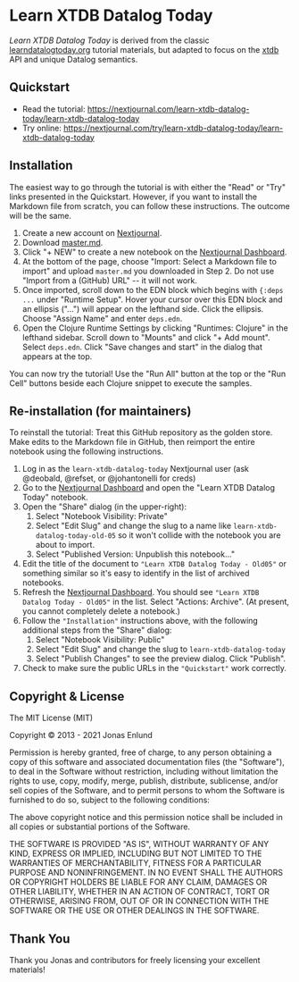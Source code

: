 # Learn XTDB Datalog Today

_Learn XTDB Datalog Today_ is derived from the classic [learndatalogtoday.org](http://learndatalogtoday.org) tutorial materials, but adapted to focus on the [xtdb](https://xtdb.com) API and unique Datalog semantics.

## Quickstart

* Read the tutorial: https://nextjournal.com/learn-xtdb-datalog-today/learn-xtdb-datalog-today
* Try online: https://nextjournal.com/try/learn-xtdb-datalog-today/learn-xtdb-datalog-today

## Installation

The easiest way to go through the tutorial is with either the "Read" or "Try" links presented in the Quickstart.
However, if you want to install the Markdown file from scratch, you can follow these instructions.
The outcome will be the same.

1. Create a new account on [Nextjournal](https://nextjournal.com).
2. Download [master.md](https://raw.githubusercontent.com/xtdb/learn-xtdb-datalog-today/master/master.md).
3. Click "+ NEW" to create a new notebook on the [Nextjournal Dashboard](https://nextjournal.com/dashboard).
4. At the bottom of the page, choose "Import: Select a Markdown file to import" and upload `master.md` you downloaded in Step 2.
Do not use "Import from a (GitHub) URL" -- it will not work.
5. Once imported, scroll down to the EDN block which begins with `{:deps ...` under "Runtime Setup".
Hover your cursor over this EDN block and an ellipsis ("...") will appear on the lefthand side.
Click the ellipsis.
Choose "Assign Name" and enter `deps.edn`.
6. Open the Clojure Runtime Settings by clicking "Runtimes: Clojure" in the lefthand sidebar.
Scroll down to "Mounts" and click "+ Add mount".
Select `deps.edn`.
Click "Save changes and start" in the dialog that appears at the top.

You can now try the tutorial!
Use the "Run All" button at the top or the "Run Cell" buttons beside each Clojure snippet to execute the samples.

## Re-installation (for maintainers)

To reinstall the tutorial: Treat this GitHub repository as the golden store. Make edits to the Markdown file in
GitHub, then reimport the entire notebook using the following instructions.

1. Log in as the `learn-xtdb-datalog-today` Nextjournal user (ask @deobald, @refset, or @johantonelli for creds)
2. Go to the [Nextjournal Dashboard](https://nextjournal.com/dashboard) and open the "Learn XTDB Datalog Today" notebook.
3. Open the "Share" dialog (in the upper-right):
   1. Select "Notebook Visibility: Private"
   2. Select "Edit Slug" and change the slug to a name like `learn-xtdb-datalog-today-old-05` so it won't collide with the notebook you are about to import.
   3. Select "Published Version: Unpublish this notebook..."
7. Edit the title of the document to `"Learn XTDB Datalog Today - Old05"` or something similar so it's easy to identify
in the list of archived notebooks.
8. Refresh the [Nextjournal Dashboard](https://nextjournal.com/dashboard). You should see `"Learn XTDB Datalog Today - Old05"`
in the list. Select "Actions: Archive". (At present, you cannot completely delete a notebook.)
9. Follow the `"Installation"` instructions above, with the following additional steps from the "Share" dialog:
   1. Select "Notebook Visibility: Public"
   2. Select "Edit Slug" and change the slug to `learn-xtdb-datalog-today`
   3. Select "Publish Changes" to see the preview dialog. Click "Publish".
10. Check to make sure the public URLs in the `"Quickstart"` work correctly.


## Copyright & License

The MIT License (MIT)

Copyright © 2013 - 2021 Jonas Enlund

Permission is hereby granted, free of charge, to any person obtaining a copy of this software and associated documentation files (the "Software"), to deal in the Software without restriction, including without limitation the rights to use, copy, modify, merge, publish, distribute, sublicense, and/or sell copies of the Software, and to permit persons to whom the Software is furnished to do so, subject to the following conditions:

The above copyright notice and this permission notice shall be included in all copies or substantial portions of the Software.

THE SOFTWARE IS PROVIDED "AS IS", WITHOUT WARRANTY OF ANY KIND, EXPRESS OR IMPLIED, INCLUDING BUT NOT LIMITED TO THE WARRANTIES OF MERCHANTABILITY, FITNESS FOR A PARTICULAR PURPOSE AND NONINFRINGEMENT. IN NO EVENT SHALL THE AUTHORS OR COPYRIGHT HOLDERS BE LIABLE FOR ANY CLAIM, DAMAGES OR OTHER LIABILITY, WHETHER IN AN ACTION OF CONTRACT, TORT OR OTHERWISE, ARISING FROM, OUT OF OR IN CONNECTION WITH THE SOFTWARE OR THE USE OR OTHER DEALINGS IN THE SOFTWARE.


## Thank You

Thank you Jonas and contributors for freely licensing your excellent materials!
